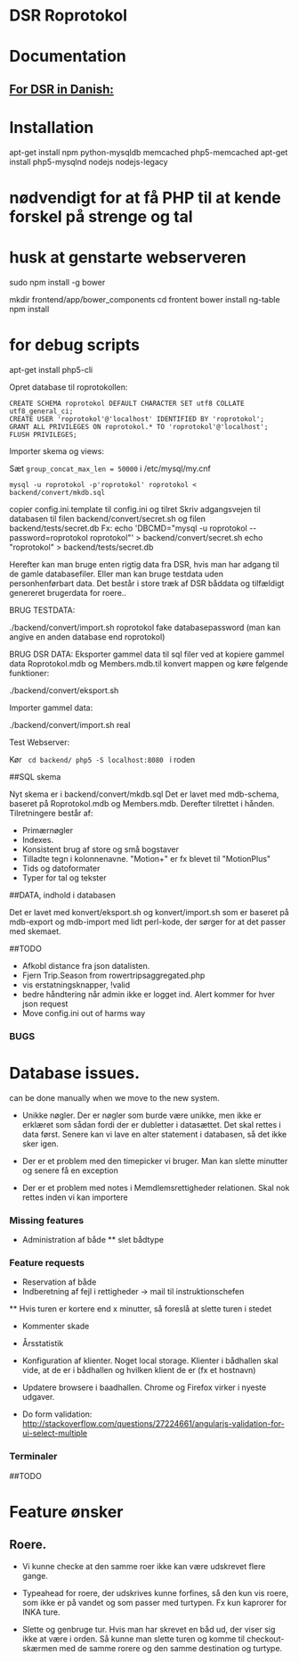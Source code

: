 # DSR Roprotokol

# Documentation

## [For DSR in Danish:](http://htmlpreview.github.io/?https://github.com/elgaard/DSR-roprotokol/blob/master/documentation/DSR.html)

# Installation

apt-get install npm python-mysqldb memcached php5-memcached
apt-get install php5-mysqlnd nodejs nodejs-legacy
  # nødvendigt for at få PHP til at kende forskel på strenge og tal
  # husk at genstarte webserveren

sudo npm install -g bower


mkdir frontend/app/bower_components
cd frontent
bower install ng-table
npm install

# for debug scripts
apt-get install php5-cli

Opret database til roprotokollen:

    CREATE SCHEMA roprotokol DEFAULT CHARACTER SET utf8 COLLATE utf8_general_ci;
    CREATE USER 'roprotokol'@'localhost' IDENTIFIED BY 'roprotokol';
    GRANT ALL PRIVILEGES ON roprotokol.* TO 'roprotokol'@'localhost';
    FLUSH PRIVILEGES;

Importer skema og views:

Sæt <code>group_concat_max_len = 50000</code> i /etc/mysql/my.cnf

    mysql -u roprotokol -p'roprotokol' roprotokol < backend/convert/mkdb.sql

  copier config.ini.template til config.ini og tilret
Skriv adgangsvejen til databasen til filen backend/convert/secret.sh og filen backend/tests/secret.db
Fx:
  echo 'DBCMD="mysql -u roprotokol --password=roprotokol roprotokol"' >  backend/convert/secret.sh
  echo "roprotokol" > backend/tests/secret.db


Herefter kan man bruge enten rigtig data fra DSR, hvis man har adgang til de gamle databasefiler. Eller man kan bruge testdata uden personhenførbart data. Det består i store træk af DSR båddata og tilfældigt genereret brugerdata for roere..


BRUG TESTDATA:

./backend/convert/import.sh roprotokol fake databasepassword
(man kan angive en anden database end roprotokol)


BRUG DSR DATA:
Eksporter gammel data til sql filer ved at kopiere gammel data Roprotokol.mdb og Members.mdb.til konvert mappen og køre følgende funktioner:

   ./backend/convert/eksport.sh

Importer gammel data:

   ./backend/convert/import.sh real

Test Webserver:

Kør
<code>
   cd backend/
   php5 -S localhost:8080
</code>
i roden


##SQL skema

Nyt skema er i backend/convert/mkdb.sql
Det er lavet med mdb-schema, baseret på Roprotokol.mdb og Members.mdb. Derefter tilrettet i hånden. Tilretningere består af:

* Primærnøgler 
* Indexes. 
* Konsistent brug af store og små bogstaver
* Tilladte tegn i kolonnenavne. "Motion+" er fx blevet til "MotionPlus"	     	  
* Tids og datoformater
* Typer for tal og tekster


##DATA, indhold i databasen

Det er lavet med konvert/eksport.sh og konvert/import.sh som er baseret på mdb-export og mdb-import med lidt perl-kode, der sørger for at det passer med skemaet.


##TODO
* Afkobl distance fra json datalisten.
* Fjern Trip.Season from rowertripsaggregated.php
* vis erstatningsknapper, !valid
* bedre håndtering når admin ikke er logget ind. Alert kommer for hver json request
* Move config.ini out of harms way

### BUGS

# Database issues.

can be done manually when we move to the new system.

* Unikke nøgler. Der er nøgler som burde være unikke, men ikke er erklæret som sådan fordi der er dubletter i datasættet. Det skal rettes i data først.
Senere kan vi lave en alter statement i databasen, så det ikke sker igen.

* Der er et problem med den timepicker vi bruger. Man kan slette minutter og senere få en exception

* Der er et problem med notes i Memdlemsrettigheder relationen. Skal nok rettes inden vi kan importere

### Missing features

* Administration af både
  ** slet bådtype


### Feature requests

* Reservation af både
* Indberetning af fejl i rettigheder -> mail til instruktionschefen

** Hvis turen er kortere end x minutter, så foreslå at slette turen i stedet
* Kommenter skade


* Årsstatistik
* Konfiguration af klienter. Noget local storage. Klienter i bådhallen skal vide, at de er i bådhallen og hvilken klient de er (fx et hostnavn)
* Updatere browsere i baadhallen. Chrome og Firefox virker i nyeste udgaver.
* Do form validation: http://stackoverflow.com/questions/27224661/angularjs-validation-for-ui-select-multiple



### Terminaler

##TODO

# Feature ønsker

## Roere.

* Vi kunne checke at den samme roer ikke kan være udskrevet flere gange.

* Typeahead for roere, der udskrives kunne forfines, så den kun vis roere, som ikke er på vandet og som passer med turtypen. Fx kun kaprorer for INKA ture.

* Slette og genbruge tur. Hvis man har skrevet en båd ud, der viser sig ikke at være i orden. Så kunne man slette turen og komme til checkout-skærmen med de samme rorere og den samme destination og turtype.

